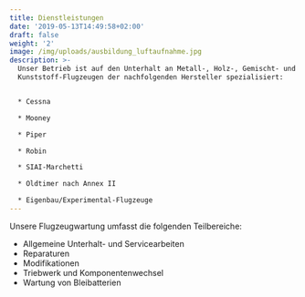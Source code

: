 ```yaml
---
title: Dienstleistungen
date: '2019-05-13T14:49:58+02:00'
draft: false
weight: '2'
image: /img/uploads/ausbildung_luftaufnahme.jpg
description: >-
  Unser Betrieb ist auf den Unterhalt an Metall-, Holz-, Gemischt- und
  Kunststoff-Flugzeugen der nachfolgenden Hersteller spezialisiert:


  * Cessna

  * Mooney

  * Piper

  * Robin

  * SIAI-Marchetti

  * Oldtimer nach Annex II

  * Eigenbau/Experimental-Flugzeuge
---
```

Unsere Flugzeugwartung umfasst die folgenden Teilbereiche:

* Allgemeine Unterhalt- und Servicearbeiten
* Reparaturen
* Modifikationen
* Triebwerk und Komponentenwechsel
* Wartung von Bleibatterien
